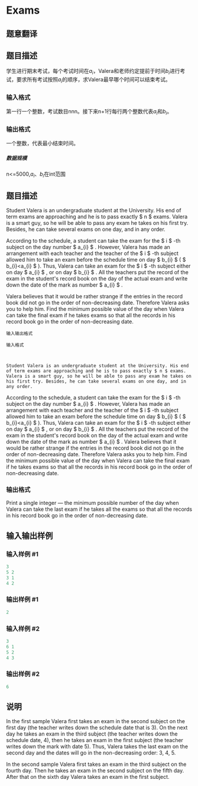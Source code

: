 # Exams

## 题意翻译

## 题目描述

学生进行期末考试，每个考试时间在$a_i$，Valera和老师约定提前于时间$b_i$进行考试，要求所有考试按照$a_i$的顺序，求Valera最早哪个时间可以结束考试。

### 输入格式

第一行一个整数，考试数目nnn。接下来n+1行每行两个整数代表$a_i$和$b_i$。

### 输出格式

一个整数，代表最小结束时间。

##### 数据规模

n<=5000,$a_i$、$b_i$在int范围

## 题目描述

Student Valera is an undergraduate student at the University. His end of term exams are approaching and he is to pass exactly $ n $ exams. Valera is a smart guy, so he will be able to pass any exam he takes on his first try. Besides, he can take several exams on one day, and in any order.

According to the schedule, a student can take the exam for the $ i $ -th subject on the day number $ a_{i} $ . However, Valera has made an arrangement with each teacher and the teacher of the $ i $ -th subject allowed him to take an exam before the schedule time on day $ b_{i} $ ( $ b_{i}<a_{i} $ ). Thus, Valera can take an exam for the $ i $ -th subject either on day $ a_{i} $ , or on day $ b_{i} $ . All the teachers put the record of the exam in the student's record book on the day of the actual exam and write down the date of the mark as number $ a_{i} $ .

Valera believes that it would be rather strange if the entries in the record book did not go in the order of non-decreasing date. Therefore Valera asks you to help him. Find the minimum possible value of the day when Valera can take the final exam if he takes exams so that all the records in his record book go in the order of non-decreasing date.

    输入输出格式

    输入格式

    

    Student Valera is an undergraduate student at the University. His end of term exams are approaching and he is to pass exactly $ n $ exams. Valera is a smart guy, so he will be able to pass any exam he takes on his first try. Besides, he can take several exams on one day, and in any order.

According to the schedule, a student can take the exam for the $ i $ -th subject on the day number $ a_{i} $ . However, Valera has made an arrangement with each teacher and the teacher of the $ i $ -th subject allowed him to take an exam before the schedule time on day $ b_{i} $ ( $ b_{i}<a_{i} $ ). Thus, Valera can take an exam for the $ i $ -th subject either on day $ a_{i} $ , or on day $ b_{i} $ . All the teachers put the record of the exam in the student's record book on the day of the actual exam and write down the date of the mark as number $ a_{i} $ . Valera believes that it would be rather strange if the entries in the record book did not go in the order of non-decreasing date. Therefore Valera asks you to help him. Find the minimum possible value of the day when Valera can take the final exam if he takes exams so that all the records in his record book go in the order of non-decreasing date.

### 输出格式

Print a single integer — the minimum possible number of the day when Valera can take the last exam if he takes all the exams so that all the records in his record book go in the order of non-decreasing date.

## 输入输出样例

### 输入样例 #1

```cpp
3
5 2
3 1
4 2

```
### 输出样例 #1

```cpp
2

```
### 输入样例 #2

```cpp
3
6 1
5 2
4 3

```
### 输出样例 #2

```cpp
6

```
## 说明

In the first sample Valera first takes an exam in the second subject on the first day (the teacher writes down the schedule date that is 3). On the next day he takes an exam in the third subject (the teacher writes down the schedule date, 4), then he takes an exam in the first subject (the teacher writes down the mark with date 5). Thus, Valera takes the last exam on the second day and the dates will go in the non-decreasing order: 3, 4, 5.

In the second sample Valera first takes an exam in the third subject on the fourth day. Then he takes an exam in the second subject on the fifth day. After that on the sixth day Valera takes an exam in the first subject.

